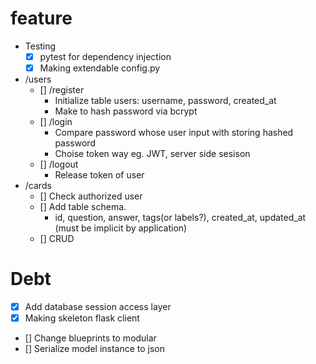# feature
  - Testing
    - [x] pytest for dependency injection
    - [x] Making extendable config.py
  - /users
    - [] /register
      - Initialize table users: username, password, created_at
      - Make to hash password via bcrypt
    - [] /login
      - Compare password whose user input with storing hashed password
      - Choise token way eg. JWT, server side sesison
    - [] /logout
      - Release token of user
  - /cards
    - [] Check authorized user
    - [] Add table schema.
      - id, question, answer, tags(or labels?), created_at, updated_at (must be implicit by application)
    - [] CRUD

# Debt
  - [x] Add database session access layer
  - [x] Making skeleton flask client
  - [] Change blueprints to modular
  - [] Serialize model instance to json
